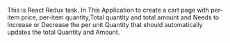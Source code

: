 This is React Redux task.
In This Application to create a cart page with per-item price, per-item quantity,Total quantity and total amount and Needs to Increase or Decrease the per unit Quantity that should automatically updates the total Quantity and Amount.
